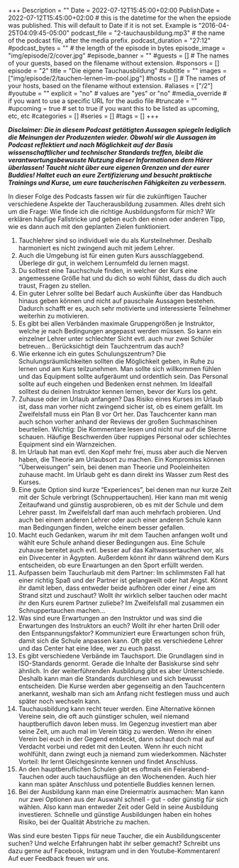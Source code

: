 +++
Description = ""
Date = 2022-07-12T15:45:00+02:00
PublishDate = 2022-07-12T15:45:00+02:00 # this is the datetime for the when the epsiode was published. This will default to Date if it is not set. Example is "2016-04-25T04:09:45-05:00"
podcast_file = "2-tauchausbildung.mp3" # the name of the podcast file, after the media prefix.
podcast_duration = "27:12"
#podcast_bytes = "" # the length of the episode in bytes
episode_image = "img/episode/2/cover.jpg"
#episode_banner = ""
#guests = [] # The names of your guests, based on the filename without extension.
#sponsors = []
episode = "2"
title = "Die eigene Tauchausbildung"
#subtitle = ""
images = ["img/episode/2/tauchen-lernen-im-pool.jpg"]
#hosts = [] # The names of your hosts, based on the filename without extension.
#aliases = ["/2"]
#youtube = ""
explicit = "no" # values are "yes" or "no"
#media_override # if you want to use a specific URL for the audio file
#truncate = ""
#upcoming = true # set to true if you want this to be listed as upcoming, etc, etc
#categories = []
#series = []
#tags = []
+++

**_Disclaimer: Die in diesem Podcast getätigten Aussagen spiegeln lediglich die Meinungen der Produzenten wieder. Obwohl wir die Aussagen im Podcast reflektiert und nach Möglichkeit auf der Basis wissenschaftlicher und technischer Standards treffen, bleibt die verantwortungsbewusste Nutzung dieser Informationen dem Hörer überlassen! Taucht nicht über eure eigenen Grenzen und der eurer Buddies! Haltet euch an eure Zertifizierung und besucht praktische Trainings und Kurse, um eure taucherischen Fähigkeiten zu verbessern._**

In dieser Folge des Podcasts fassen wir für die zukünftigen Taucher verschiedene Aspekte der Taucherausbildung zusammen. Alles dreht sich um die Frage: Wie finde ich die richtige Ausbildungsform für mich? Wir erklären häufige Fallstricke und geben euch den einen oder anderen Tipp, wie es dann auch mit den geplanten Zielen funktioniert.

1. Tauchlehrer sind so individuell wie du als Kursteilnehmer. Deshalb harmoniert es nicht zwingend auch mit jedem Lehrer. 
2. Auch die Umgebung ist für einen guten Kurs ausschlaggebend. Überlege dir gut, in welchem Lernumfeld du lernen magst.
3. Du solltest eine Tauchschule finden, in welcher der Kurs eine angemessene Größe hat und du dich so wohl fühlst, dass du dich auch traust, Fragen zu stellen.
4. Ein guter Lehrer sollte bei Bedarf auch Auskünfte über das Handbuch hinaus geben können und nicht auf pauschale Aussagen bestehen. Dadurch schafft er es, auch sehr motivierte und interessierte Teilnehmer weiterhin zu motivieren.
5. Es gibt bei allen Verbänden maximale Gruppengrößen je Instruktor, welche je nach Bedingungen angepasst werden müssen. So kann ein einzelner Lehrer unter schlechter Sicht evtl. auch nur zwei Schüler betreuen… Berücksichtigt dein Tauchzentrum das auch?
6. Wie erkenne ich ein gutes Schulungszentrum? Die Schulungsräumlichkeiten sollten die Möglichkeit geben, in Ruhe zu lernen und am Kurs teilzunehmen. Man sollte sich willkommen fühlen und das Equipment sollte aufgeräumt und ordentlich sein. Das Personal sollte auf euch eingehen und Bedenken ernst nehmen. Im Idealfall solltest du deinen Instruktor kennen lernen, bevor der Kurs los geht.
7. Zuhause oder im Urlaub anfangen? Das Risiko eines Kurses im Urlaub ist, dass man vorher nicht zwingend sicher ist, ob es einem gefällt. Im Zweifelsfall muss ein Plan B vor Ort her. Das Tauchcenter kann man auch schon vorher anhand der Reviews der großen Suchmaschinen beurteilen. Wichtig: Die Kommentare lesen und nicht nur auf die Sterne schauen. Häufige Beschwerden über ruppiges Personal oder schlechtes Equipment sind ein Warnzeichen. 
8. Im Urlaub hat man evtl. den Kopf mehr frei, muss aber auch die Nerven haben, die Theorie am Urlaubsort zu machen. Ein Kompromiss können “Überweisungen” sein, bei denen man Theorie und Pooleinheiten zuhause macht. Im Urlaub geht es dann direkt ins Wasser zum Rest des Kurses.
9. Eine gute Option sind kurze “Experiences”, bei denen man nur kurze Zeit mit der Schule verbringt (Schnuppertauchen). Hier kann man mit wenig Zeitaufwand und günstig ausprobieren, ob es mit der Schule und dem Lehrer passt. Im Zweifelsfall darf man auch mehrfach probieren. Und auch bei einem anderen Lehrer oder auch einer anderen Schule kann man Bedingungen finden, welche einem besser gefallen.
10. Macht euch Gedanken, warum ihr mit dem Tauchen anfangen wollt und wählt eure Schule anhand dieser Bedingungen aus. Eine Schule zuhause bereitet auch evtl. besser auf das Kaltwassertauchen vor, als ein Divecenter in Ägypten. Außerdem könnt ihr dann während dem Kurs entscheiden, ob eure Erwartungen an den Sport erfüllt werden. 
11. Aufpassen beim Tauchurlaub mit dem Partner: Im schlimmsten Fall hat einer richtig Spaß und der Partner ist gelangweilt oder hat Angst. Könnt ihr damit leben, dass entweder beide aufhören oder einer / eine am Strand sitzt und zuschaut? Wollt ihr wirklich selber tauchen oder macht ihr den Kurs eurem Partner zuliebe? Im Zweifelsfall mal zusammen ein Schnuppertauchen machen…
12. Was sind eure Erwartungen an den Instruktor und was sind die Erwartungen des Instruktors an euch? Wollt ihr eher harten Drill oder den Entspannungsfaktor? Kommuniziert eure Erwartungen schon früh, damit sich die Schule anpassen kann. Oft gibt es verschiedene Lehrer und das Center hat eine Idee, wer zu euch passt.
13. Es gibt verschiedene Verbände im Tauchsport. Die Grundlagen sind in ISO-Standards genormt. Gerade die Inhalte der Basiskurse sind sehr ähnlich. In der weiterführenden Ausbildung gibt es aber Unterschiede. Deshalb kann man die Standards durchlesen und sich bewusst entscheiden. Die Kurse werden aber gegenseitig an den Tauchcentern anerkannt, weshalb man sich am Anfang nicht festlegen muss und auch später noch wechseln kann.
14. Tauchausbildung kann recht teuer werden. Eine Alternative können Vereine sein, die oft auch günstiger schulen, weil niemand hauptberuflich davon leben muss. Im Gegenzug investiert man aber seine Zeit, um auch mal im Verein tätig zu werden. Wenn ihr einen Verein bei euch in der Gegend entdeckt, dann schaut doch mal auf Verdacht vorbei und redet mit den Leuten. Wenn ihr euch nicht wohlfühlt, dann zwingt euch ja niemand zum wiederkommen. Nächster Vorteil: Ihr lernt Gleichgesinnte kennen und findet Anschluss.
15. An den hauptberuflichen Schulen gibt es oftmals ein Feierabend-Tauchen oder auch tauchausflüge an den Wochenenden. Auch hier kann man später Anschluss und potentielle Buddies kennen lernen.
16. Bei der Ausbildung kann man eine Dreiermatrix ausmachen: Man kann nur zwei Optionen aus der Auswahl schnell - gut - oder günstig für sich wählen. Also kann man entweder Zeit oder Geld in seine Ausbildung investieren. Schnelle und günstige Ausbildungen haben ein hohes Risiko, bei der Qualität Abstriche zu machen.

Was sind eure besten Tipps für neue Taucher, die ein Ausbildungscenter suchen? Und welche Erfahrungen habt ihr selber gemacht? Schreibt uns dazu gerne auf Facebook, Instagram und in den Youtube-Kommentaren! Auf euer Feedback freuen wir uns.
